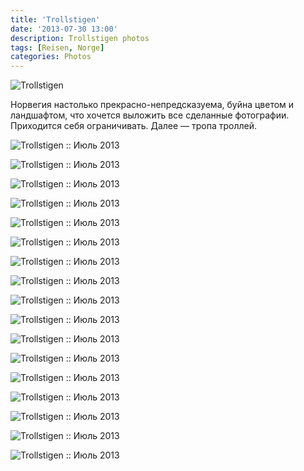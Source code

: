 ```yaml
---
title: 'Trollstigen'
date: '2013-07-30 13:00'
description: Trollstigen photos
tags: [Reisen, Norge]
categories: Photos
---
```

<div class='preview'><img src='{{urls.media}}/Trollstigen-OK.jpg' alt='Trollstigen'></div>

Норвегия настолько прекрасно-непредсказуема, буйна цветом и ландшафтом, что хочется выложить все сделанные фотографии. Приходится себя ограничивать. Далее — тропа троллей.

![Trollstigen :: Июль 2013]({{urls.media}}/ad13fdde0a186620b11e40458d611f32-600.jpg "Панорама.")

![Trollstigen :: Июль 2013]({{urls.media}}/d79077ff289e3f6bb3bc3aa96f2bd4ec-600.jpg "Озера с голубой водой.")

![Trollstigen :: Июль 2013]({{urls.media}}/ffabd6563e3fc399a0ff2a143ae6f669-600.jpg "«Хочу вернуться» на международном языке. Одна из смотровых площадок, куда туристов возят автобусами.")

![Trollstigen :: Июль 2013]({{urls.media}}/dfd0827da58d9d4ea208b8dd53f402d3-600.jpg "Бухта в Гейрангере.")

![Trollstigen :: Июль 2013]({{urls.media}}/91b180fb88e569a6f3935300b9eb8f8a-600.jpg "Та же бухта.")

![Trollstigen :: Июль 2013]({{urls.media}}/5cbe8a7f4255835ed291d6f52f1ab261-600.jpg "Водопад.")

![Trollstigen :: Июль 2013]({{urls.media}}/609f2cbdf975d7d4115072a4a7c33995-600.jpg "Гейрангер, панорама.")

![Trollstigen :: Июль 2013]({{urls.media}}/210ce618bb7d147842ea398a8e4c2375-600.jpg "Горное озерцо.")

![Trollstigen :: Июль 2013]({{urls.media}}/aa2e0d407655e6b983374169868421ba-600.jpg "Водопад.")

![Trollstigen :: Июль 2013]({{urls.media}}/b00ab56d76493ac7167c70a5fa6da036-600.jpg "Вот тут водопад становится речкой.")

![Trollstigen :: Июль 2013]({{urls.media}}/5dad35f9b21a903f56587989aa1374b3-600.jpg "Несколько домиков.")

![Trollstigen :: Июль 2013]({{urls.media}}/4f08868c5f2a0cd01f3e1d1e9d489d42-600.jpg "Сосны на каменном уступе, вода и чуть-чуть зелени.")

![Trollstigen :: Июль 2013]({{urls.media}}/dd3c3a718ba8a262bd2514167106fdfa-600.jpg "Квантовый переход «водопад ⇒ речка», вид сбоку.")

![Trollstigen :: Июль 2013]({{urls.media}}/e210c5cc2edeb08b208aab8015b5901a-600.jpg "Горное озеро.")

![Trollstigen :: Июль 2013]({{urls.media}}/a9eba32519a021996890272a288d0e10-600.jpg "Тролльский отбойник.")

![Trollstigen :: Июль 2013]({{urls.media}}/cd2aea4669cef65b043cdbbb2d74df6a-600.jpg "Снова отбойник. Уж очень меня впечатлило.")

![Trollstigen :: Июль 2013]({{urls.media}}/61bfba38919f57fcb24956ce0d70ae51-600.jpg "Снова «водопад, река, озеро».")